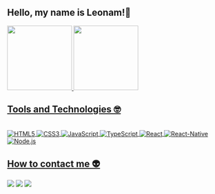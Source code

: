 ## Hello, my name is Leonam!🤙
<div>
  <a href="https://github.com/LeonamJop">
  <img height="150em" src="https://github-readme-stats.vercel.app/api?username=LeonamJop&show_icons=true&theme=dark&include_all_commits=true&count_private=true"/>
  <img height="150em" src="https://github-readme-stats.vercel.app/api/top-langs/?username=LeonamJop&layout=compact&langs_count=7&theme=dark"/>
</div>
  
 <h2>Tools and Technologies 🤓</h2>
  <div style="display: inline_block"><br>
  <img title='HTML' align="center" alt="HTML5" src="https://img.shields.io/badge/HTML5-E34F26?style=for-the-badge&logo=html5&logoColor=white">
  <img title='CSS' align="center" alt="CSS3" src="https://img.shields.io/badge/CSS3-1572B6?style=for-the-badge&logo=css3&logoColor=white">
  <img title='JavaScript' align="center" alt="JavaScript" src="https://img.shields.io/badge/JavaScript-F7DF1E?style=for-the-badge&logo=javascript&logoColor=black">
  <img title='TypeScript' align="center" alt="TypeScript" src="https://img.shields.io/badge/TypeScript-007ACC?style=for-the-badge&logo=typescript&logoColor=white">
  <img title='React' align="center" alt="React" src="https://img.shields.io/badge/React-20232A?style=for-the-badge&logo=react&logoColor=61DAFB">
  <img title='React-Native' align="center" alt="React-Native" src="https://img.shields.io/badge/React_Native-20232A?style=for-the-badge&logo=react&logoColor=61DAFB">
  <img title='Node.j' align="center" alt="Node.js" src="https://img.shields.io/badge/Node.js-43853D?style=for-the-badge&logo=node.js&logoColor=white">
</div>
  
##
  <h2>How to contact me 👽</h2>
  <div>
    <a href="https://www.linkedin.com/in/leonam-silva/" target="_blank"><img src="https://img.shields.io/badge/-LinkedIn-%230077B5?style=for-the-badge&logo=linkedin&logoColor=white" target="_blank"></a>
  <a href = "mailto:leonam.murilo@gmail.com"><img src="https://img.shields.io/badge/-Gmail-%23333?style=for-the-badge&logo=gmail&logoColor=white" target="_blank"></a>
    <a href="https://instagram.com/leonam.ms" target="_blank"><img src="https://img.shields.io/badge/-Instagram-%23E4405F?style=for-the-badge&logo=instagram&logoColor=white" target="_blank"></a>
</div>
